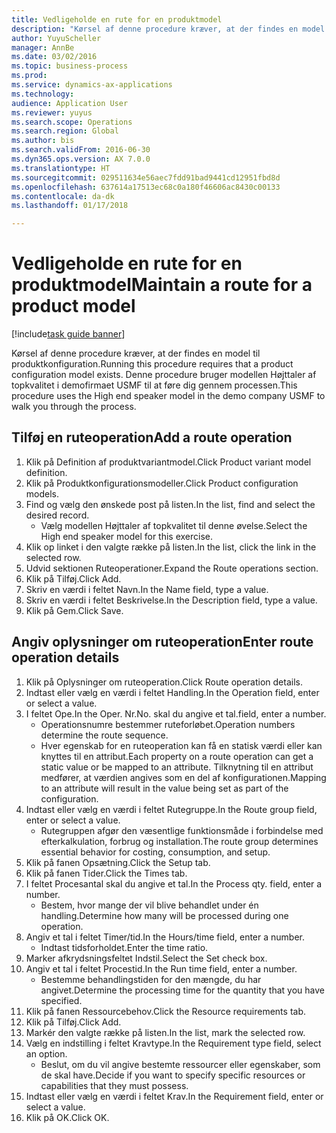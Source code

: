```yaml
--- 
title: Vedligeholde en rute for en produktmodel
description: "Kørsel af denne procedure kræver, at der findes en model til produktkonfiguration."
author: YuyuScheller
manager: AnnBe
ms.date: 03/02/2016
ms.topic: business-process
ms.prod: 
ms.service: dynamics-ax-applications
ms.technology: 
audience: Application User
ms.reviewer: yuyus
ms.search.scope: Operations
ms.search.region: Global
ms.author: bis
ms.search.validFrom: 2016-06-30
ms.dyn365.ops.version: AX 7.0.0
ms.translationtype: HT
ms.sourcegitcommit: 029511634e56aec7fdd91bad9441cd12951fbd8d
ms.openlocfilehash: 637614a17513ec68c0a180f46606ac8430c00133
ms.contentlocale: da-dk
ms.lasthandoff: 01/17/2018

---
```

# <a name="maintain-a-route-for-a-product-model"></a><span data-ttu-id="d1515-103">Vedligeholde en rute for en produktmodel</span><span class="sxs-lookup"><span data-stu-id="d1515-103">Maintain a route for a product model</span></span>

[!include[task guide banner](../../includes/task-guide-banner.md)]

<span data-ttu-id="d1515-104">Kørsel af denne procedure kræver, at der findes en model til produktkonfiguration.</span><span class="sxs-lookup"><span data-stu-id="d1515-104">Running this procedure requires that a product configuration model exists.</span></span> <span data-ttu-id="d1515-105">Denne procedure bruger modellen Højttaler af topkvalitet i demofirmaet USMF til at føre dig gennem processen.</span><span class="sxs-lookup"><span data-stu-id="d1515-105">This procedure uses the High end speaker model in the demo company USMF to walk you through the process.</span></span>


## <a name="add-a-route-operation"></a><span data-ttu-id="d1515-106">Tilføj en ruteoperation</span><span class="sxs-lookup"><span data-stu-id="d1515-106">Add a route operation</span></span>
1. <span data-ttu-id="d1515-107">Klik på Definition af produktvariantmodel.</span><span class="sxs-lookup"><span data-stu-id="d1515-107">Click Product variant model definition.</span></span>
2. <span data-ttu-id="d1515-108">Klik på Produktkonfigurationsmodeller.</span><span class="sxs-lookup"><span data-stu-id="d1515-108">Click Product configuration models.</span></span>
3. <span data-ttu-id="d1515-109">Find og vælg den ønskede post på listen.</span><span class="sxs-lookup"><span data-stu-id="d1515-109">In the list, find and select the desired record.</span></span>
    * <span data-ttu-id="d1515-110">Vælg modellen Højttaler af topkvalitet til denne øvelse.</span><span class="sxs-lookup"><span data-stu-id="d1515-110">Select the High end speaker model for this exercise.</span></span>  
4. <span data-ttu-id="d1515-111">Klik op linket i den valgte række på listen.</span><span class="sxs-lookup"><span data-stu-id="d1515-111">In the list, click the link in the selected row.</span></span>
5. <span data-ttu-id="d1515-112">Udvid sektionen Ruteoperationer.</span><span class="sxs-lookup"><span data-stu-id="d1515-112">Expand the Route operations section.</span></span>
6. <span data-ttu-id="d1515-113">Klik på Tilføj.</span><span class="sxs-lookup"><span data-stu-id="d1515-113">Click Add.</span></span>
7. <span data-ttu-id="d1515-114">Skriv en værdi i feltet Navn.</span><span class="sxs-lookup"><span data-stu-id="d1515-114">In the Name field, type a value.</span></span>
8. <span data-ttu-id="d1515-115">Skriv en værdi i feltet Beskrivelse.</span><span class="sxs-lookup"><span data-stu-id="d1515-115">In the Description field, type a value.</span></span>
9. <span data-ttu-id="d1515-116">Klik på Gem.</span><span class="sxs-lookup"><span data-stu-id="d1515-116">Click Save.</span></span>

## <a name="enter-route-operation-details"></a><span data-ttu-id="d1515-117">Angiv oplysninger om ruteoperation</span><span class="sxs-lookup"><span data-stu-id="d1515-117">Enter route operation details</span></span>
1. <span data-ttu-id="d1515-118">Klik på Oplysninger om ruteoperation.</span><span class="sxs-lookup"><span data-stu-id="d1515-118">Click Route operation details.</span></span>
2. <span data-ttu-id="d1515-119">Indtast eller vælg en værdi i feltet Handling.</span><span class="sxs-lookup"><span data-stu-id="d1515-119">In the Operation field, enter or select a value.</span></span>
3. <span data-ttu-id="d1515-120">I feltet Ope.</span><span class="sxs-lookup"><span data-stu-id="d1515-120">In the Oper.</span></span> <span data-ttu-id="d1515-121">Nr.</span><span class="sxs-lookup"><span data-stu-id="d1515-121">No.</span></span> <span data-ttu-id="d1515-122">skal du angive et tal.</span><span class="sxs-lookup"><span data-stu-id="d1515-122">field, enter a number.</span></span>
    * <span data-ttu-id="d1515-123">Operationsnumre bestemmer ruteforløbet.</span><span class="sxs-lookup"><span data-stu-id="d1515-123">Operation numbers determine the route sequence.</span></span>  
    * <span data-ttu-id="d1515-124">Hver egenskab for en ruteoperation kan få en statisk værdi eller kan knyttes til en attribut.</span><span class="sxs-lookup"><span data-stu-id="d1515-124">Each property on a route operation can get a static value or be mapped to an attribute.</span></span> <span data-ttu-id="d1515-125">Tilknytning til en attribut medfører, at værdien angives som en del af konfigurationen.</span><span class="sxs-lookup"><span data-stu-id="d1515-125">Mapping to an attribute will result in the value being set as part of the configuration.</span></span>  
4. <span data-ttu-id="d1515-126">Indtast eller vælg en værdi i feltet Rutegruppe.</span><span class="sxs-lookup"><span data-stu-id="d1515-126">In the Route group field, enter or select a value.</span></span>
    * <span data-ttu-id="d1515-127">Rutegruppen afgør den væsentlige funktionsmåde i forbindelse med efterkalkulation, forbrug og installation.</span><span class="sxs-lookup"><span data-stu-id="d1515-127">The route group determines essential behavior for costing, consumption, and setup.</span></span>  
5. <span data-ttu-id="d1515-128">Klik på fanen Opsætning.</span><span class="sxs-lookup"><span data-stu-id="d1515-128">Click the Setup tab.</span></span>
6. <span data-ttu-id="d1515-129">Klik på fanen Tider.</span><span class="sxs-lookup"><span data-stu-id="d1515-129">Click the Times tab.</span></span>
7. <span data-ttu-id="d1515-130">I feltet Procesantal skal du angive et tal.</span><span class="sxs-lookup"><span data-stu-id="d1515-130">In the Process qty. field, enter a number.</span></span>
    * <span data-ttu-id="d1515-131">Bestem, hvor mange der vil blive behandlet under én handling.</span><span class="sxs-lookup"><span data-stu-id="d1515-131">Determine how many will be processed during one operation.</span></span>  
8. <span data-ttu-id="d1515-132">Angiv et tal i feltet Timer/tid.</span><span class="sxs-lookup"><span data-stu-id="d1515-132">In the Hours/time field, enter a number.</span></span>
    * <span data-ttu-id="d1515-133">Indtast tidsforholdet.</span><span class="sxs-lookup"><span data-stu-id="d1515-133">Enter the time ratio.</span></span>  
9. <span data-ttu-id="d1515-134">Marker afkrydsningsfeltet Indstil.</span><span class="sxs-lookup"><span data-stu-id="d1515-134">Select the Set check box.</span></span>
10. <span data-ttu-id="d1515-135">Angiv et tal i feltet Procestid.</span><span class="sxs-lookup"><span data-stu-id="d1515-135">In the Run time field, enter a number.</span></span>
    * <span data-ttu-id="d1515-136">Bestemme behandlingstiden for den mængde, du har angivet.</span><span class="sxs-lookup"><span data-stu-id="d1515-136">Determine the processing time for the quantity that you have specified.</span></span>  
11. <span data-ttu-id="d1515-137">Klik på fanen Ressourcebehov.</span><span class="sxs-lookup"><span data-stu-id="d1515-137">Click the Resource requirements tab.</span></span>
12. <span data-ttu-id="d1515-138">Klik på Tilføj.</span><span class="sxs-lookup"><span data-stu-id="d1515-138">Click Add.</span></span>
13. <span data-ttu-id="d1515-139">Markér den valgte række på listen.</span><span class="sxs-lookup"><span data-stu-id="d1515-139">In the list, mark the selected row.</span></span>
14. <span data-ttu-id="d1515-140">Vælg en indstilling i feltet Kravtype.</span><span class="sxs-lookup"><span data-stu-id="d1515-140">In the Requirement type field, select an option.</span></span>
    * <span data-ttu-id="d1515-141">Beslut, om du vil angive bestemte ressourcer eller egenskaber, som de skal have.</span><span class="sxs-lookup"><span data-stu-id="d1515-141">Decide if you want to specify specific resources or capabilities that they must possess.</span></span>  
15. <span data-ttu-id="d1515-142">Indtast eller vælg en værdi i feltet Krav.</span><span class="sxs-lookup"><span data-stu-id="d1515-142">In the Requirement field, enter or select a value.</span></span>
16. <span data-ttu-id="d1515-143">Klik på OK.</span><span class="sxs-lookup"><span data-stu-id="d1515-143">Click OK.</span></span>


